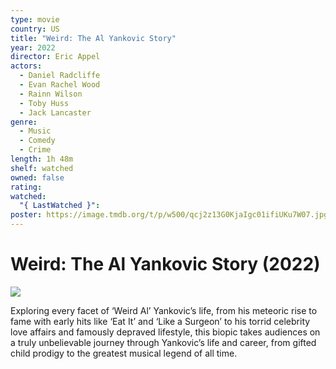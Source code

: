 ```yaml
---
type: movie
country: US
title: "Weird: The Al Yankovic Story"
year: 2022
director: Eric Appel
actors:
  - Daniel Radcliffe
  - Evan Rachel Wood
  - Rainn Wilson
  - Toby Huss
  - Jack Lancaster
genre:
  - Music
  - Comedy
  - Crime
length: 1h 48m
shelf: watched
owned: false
rating:
watched:
  "{ LastWatched }":
poster: https://image.tmdb.org/t/p/w500/qcj2z13G0KjaIgc01ifiUKu7W07.jpg
---
```


# Weird: The Al Yankovic Story (2022)

![](https://image.tmdb.org/t/p/w500/qcj2z13G0KjaIgc01ifiUKu7W07.jpg)

Exploring every facet of ‘Weird Al’ Yankovic’s life, from his meteoric rise to fame with early hits like ‘Eat It’ and ‘Like a Surgeon’ to his torrid celebrity love affairs and famously depraved lifestyle, this biopic takes audiences on a truly unbelievable journey through Yankovic’s life and career, from gifted child prodigy to the greatest musical legend of all time.

